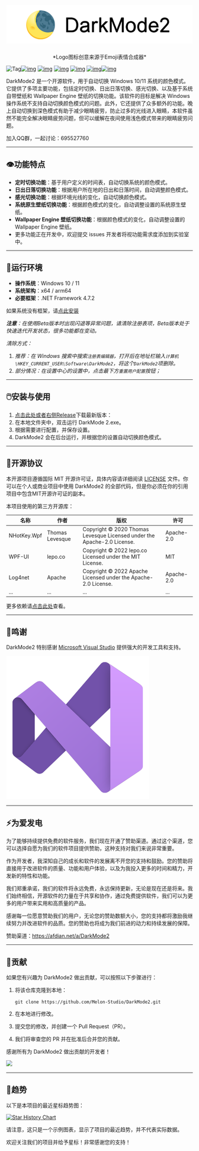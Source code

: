 # ![Logo](./doc/ok.png)

<p style="text-align: center">*Logo图标创意来源于Emoji表情合成器*</p>

![Tag](https://img.shields.io/github/tag/Melon-Studio/DarkMode2.svg)[![img](https://camo.githubusercontent.com/4c5e9973d91f9ac30425d8cdef2fb574b50f64e21cdad202be047f3848021b0a/68747470733a2f2f696d672e736869656c64732e696f2f6769746875622f666f726b732f4d656c6f6e2d53747564696f2f4461726b4d6f6465323f7374796c653d666c61742d737175617265)](https://github.com/Melon-Studio/DarkMode2/blob/master) [![img](https://camo.githubusercontent.com/b76728bc1c74684ee31f0be49f10ff005cd400a1ddae507d304be940b2a51412/68747470733a2f2f696d672e736869656c64732e696f2f6769746875622f73746172732f4d656c6f6e2d53747564696f2f4461726b4d6f6465323f7374796c653d666c61742d737175617265)](https://github.com/Melon-Studio/DarkMode2/blob/master) [![img](https://camo.githubusercontent.com/560c4d1a2d4d97df23b5148747dc88de44f51fdcb25254bb34144a041d7aaa22/68747470733a2f2f696d672e736869656c64732e696f2f6769746875622f6973737565732f4d656c6f6e2d53747564696f2f4461726b4d6f6465323f7374796c653d666c61742d737175617265)](https://github.com/Melon-Studio/DarkMode2/blob/master) [![img](https://camo.githubusercontent.com/5977bd502d8bba7c7aa9f76c04b1fc95ec64986900044e0c4e07b19ba5b9696f/68747470733a2f2f696d672e736869656c64732e696f2f6769746875622f6c6963656e73652f4d656c6f6e2d53747564696f2f4461726b4d6f6465323f7374796c653d666c61742d737175617265)](https://github.com/Melon-Studio/DarkMode2/blob/master) [![img](https://camo.githubusercontent.com/e9fbca5d0b8195869f2368539ad6eb31d979abd866bb8e4fc3165b5fae627f9a/68747470733a2f2f696d672e736869656c64732e696f2f6769746875622f6c6173742d636f6d6d69742f4d656c6f6e2d53747564696f2f4461726b4d6f6465323f7374796c653d666c61742d737175617265)](https://camo.githubusercontent.com/e9fbca5d0b8195869f2368539ad6eb31d979abd866bb8e4fc3165b5fae627f9a/68747470733a2f2f696d672e736869656c64732e696f2f6769746875622f6c6173742d636f6d6d69742f4d656c6f6e2d53747564696f2f4461726b4d6f6465323f7374796c653d666c61742d737175617265)[![img](https://camo.githubusercontent.com/05e612beecc0f77dc26faecb1b367a4323d11713fbc50c9a0904cca36fd24de2/68747470733a2f2f696d672e736869656c64732e696f2f6769746875622f64697363757373696f6e732f4d656c6f6e2d53747564696f2f4461726b4d6f6465323f7374796c653d666c61742d737175617265)](https://camo.githubusercontent.com/05e612beecc0f77dc26faecb1b367a4323d11713fbc50c9a0904cca36fd24de2/68747470733a2f2f696d672e736869656c64732e696f2f6769746875622f64697363757373696f6e732f4d656c6f6e2d53747564696f2f4461726b4d6f6465323f7374796c653d666c61742d737175617265)

DarkMode2 是一个开源软件，用于自动切换 Windows 10/11 系统的颜色模式。它提供了多项主要功能，包括定时切换、日出日落切换、感光切换、以及基于系统自带壁纸和 Wallpaper Engine 壁纸的切换功能。该软件的目标是解决 Windows 操作系统不支持自动切换颜色模式的问题。此外，它还提供了众多额外的功能。晚上自动切换到深色模式有助于减少眼睛疲劳，防止过多的光线进入眼睛，本软件虽然不能完全解决眼睛疲劳问题，但可以缓解在夜间使用浅色模式带来的眼睛疲劳问题。

加入QQ群，一起讨论：695527760

---

## 👁️功能特点

- **定时切换功能**：基于用户定义的时间表，自动切换系统的颜色模式。
- **日出日落切换功能**：根据用户所在地的日出和日落时间，自动调整颜色模式。
- **感光切换功能**：根据环境光线的变化，自动切换颜色模式。
- **系统原生壁纸切换功能**：根据颜色模式的变化，自动调整设置的系统原生壁纸。
- **Wallpaper Engine 壁纸切换功能**：根据颜色模式的变化，自动调整设置的 Wallpaper Engine 壁纸。
- 更多功能正在开发中，欢迎提交 issues 开发者将视功能需求度添加到实验室中。

---

## 📀运行环境

- **操作系统**：Windows 10 / 11
- **系统架构**：x64 / arm64
- **必要框架**：.NET Framework 4.7.2

如果系统没有框架，请[点此安装](https://dotnet.microsoft.com/en-us/download/dotnet-framework/thank-you/net472-web-installer)

***注意**：在使用Beta版本时出现闪退等异常问题，请清除注册表项，Beta版本处于快速迭代开发状态，很多功能都在变动。*

*清除方式：*

1. *推荐：在 Windows 搜索中搜索`注册表编辑器`，打开后在地址栏输入`计算机\HKEY_CURRENT_USER\Software\DarkMode2`，将这个`DarkMode2`项删除。*
2. *部分情况：在设置中心的设置中，点击最下方`重置用户配置`按钮；*

---

## 🖱️安装与使用

1. [点击此处或者右侧Release](https://github.com/Melon-Studio/DarkMode2/releases)下载最新版本：
2. 在本地文件夹中，双击运行 DarkMode 2.exe。
3. 根据需要进行配置，并保存设置。
4. DarkMode2 会在后台运行，并根据您的设置自动切换颜色模式。

---

## 🧷开源协议

本开源项目遵循国际 MIT 开源许可证，具体内容请详细阅读 [LICENSE](https://github.com/Melon-Studio/DarkMode2/blob/master/LICENSE.txt) 文件。你可以在个人或商业项目中使用 DarkMode2 的全部代码，但是你必须在你的引用项目中包含MIT开源许可证的副本。

本项目使用的第三方开源库：

| 名称        | 作者            | 版权                                                         | 许可       |
| ----------- | --------------- | ------------------------------------------------------------ | ---------- |
| NHotKey.Wpf | Thomas Levesque | Copyright © 2020 Thomas Levesque Licensed under the Apache-2.0 License. | Apache-2.0 |
| WPF-UI      | lepo.co         | Copyright © 2022 lepo.co Licensed under the MIT License.     | MIT        |
| Log4net     | Apache          | Copyright © 2022 Apache Licensed under the Apache-2.0 License. | Apache-2.0 |
| ...         | ...             | ...                                                          | ...        |

更多依赖请[点击此处](https://github.com/Melon-Studio/DarkMode2/network/dependencies)查看。

---

## 🥰鸣谢

DarkMode2 特别感谢 [Microsoft Visual Studio](https://visualstudio.microsoft.com/) 提供强大的开发工具和支持。

![IDE](./doc/IDE.svg)

---

## ⚡为爱发电

为了能够持续提供免费的软件服务，我们现在开通了赞助渠道。通过这个渠道，您可以选择自愿为我们的软件项目提供赞助，这种支持对我们来说非常重要。

作为开发者，我深知自己的成长和软件的发展离不开您的支持和鼓励。您的赞助将直接用于改进软件的质量、功能和用户体验，以及为我投入更多的时间和精力，开发新的特性和功能。

我们郑重承诺，我们的软件将永远免费，永远保持更新，无论是现在还是将来。我们始终相信，开源软件的力量在于共享和协作，通过免费提供软件，我们可以为更多的用户带来实用和高质量的产品。

感谢每一位愿意赞助我们的用户，无论您的赞助数额大小，您的支持都将激励我继续努力并改进软件的品质。您的赞助也将成为我们前进的动力和持续发展的保障。

赞助渠道：https://afdian.net/a/DarkMode2

---

## 🎉贡献

如果您有兴趣为 DarkMode2 做出贡献，可以按照以下步骤进行：

1. 将该仓库克隆到本地：

   ```
   git clone https://github.com/Melon-Studio/DarkMode2.git
   ```

2. 在本地进行修改。

3. 提交您的修改，并创建一个 Pull Request（PR）。

4. 我们将审查您的 PR 并在批准后合并您的贡献。

感谢所有为 DarkMode2 做出贡献的开发者！

<a href="https://github.com/Melon-Studio/DarkMode2/graphs/contributors">
  <img src="https://contrib.rocks/image?repo=Melon-Studio/DarkMode2" />
</a>

---

## 📶趋势

以下是本项目的最近星标趋势图：

[![Star History Chart](https://api.star-history.com/svg?repos=Melon-Studio/DarkMode,Melon-Studio/DarkMode2&type=Date)](https://star-history.com/#Melon-Studio/DarkMode&Melon-Studio/DarkMode2&Date)

请注意，这只是一个示例图表，显示了项目的最近趋势，并不代表实际数据。

欢迎关注我们的项目并给予星标！非常感谢您的支持！
